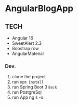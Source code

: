 # AngularBlogApp

## TECH
* Angular 16
* SweetAlert 2.3
* Boostrap row
* AngularMaterial


### Dev.

1. clone the project
2. run `npm install`
3. run Spring Boot 3 `Back`
4. run PostgreSql
5. run App ng s -o
